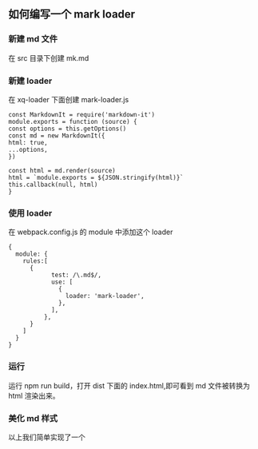 ## 如何编写一个 mark loader

### 新建 md 文件

在 src 目录下创建 mk.md

### 新建 loader

在 xq-loader 下面创建 mark-loader.js

```
const MarkdownIt = require('markdown-it')
module.exports = function (source) {
const options = this.getOptions()
const md = new MarkdownIt({
html: true,
...options,
})

const html = md.render(source)
html = `module.exports = ${JSON.stringify(html)}`
this.callback(null, html)
}

```

### 使用 loader

在 webpack.config.js 的 module 中添加这个 loader

```
{
  module: {
    rules:[
      {
            test: /\.md$/,
            use: [
              {
                loader: 'mark-loader',
              },
            ],
          },
      }
    ]
  }
}

```

### 运行

运行 npm run build，打开 dist 下面的 index.html,即可看到 md 文件被转换为 html 渲染出来。

### 美化 md 样式

以上我们简单实现了一个
